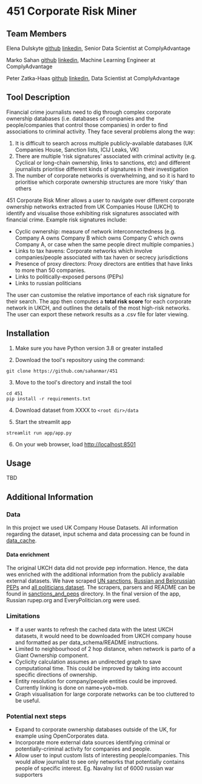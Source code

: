 # 451 Corporate Risk Miner

## Team Members
Elena Dulskyte [github](https://github.com/ElenaDulskyte) [linkedin](https://www.linkedin.com/in/elena-dulskyte-50b83aa2/), Senior Data Scientist at ComplyAdvantage

Marko Sahan [github](http://github.com/sahanmar) [linkedin](https://www.linkedin.com/in/msahan/), Machine Learning Engineer at ComplyAdvantage

Peter Zatka-Haas [github](http://github.com/peterzh) [linkedin](https://www.linkedin.com/in/peterzatkahaas), Data Scientist at ComplyAdvantage

## Tool Description

Financial crime journalists need to dig through complex corporate ownership databases (i.e. databases of companies and the people/companies that control those companies) in order to find associations to criminal activity. They face several problems along the way:
1. It is difficult to search across multiple publicly-available databases (UK Companies House, Sanction lists, ICIJ Leaks, VK)
2. There are multiple ‘risk signatures’ associated with criminal activity (e.g. Cyclical or long-chain ownership, links to sanctions, etc) and different journalists prioritise different kinds of signatures in their investigation
3. The number of corporate networks is overwhelming, and so it is hard to prioritise which corporate ownership structures are more ‘risky’ than others

451 Corporate Risk Miner allows a user to navigate over different corporate ownership networks extracted from UK Companies House (UKCH) to identify and visualise those exhibiting risk signatures associated with financial crime. Example risk signatures include:
* Cyclic ownership: measure of network interconnectedness (e.g. Company A owns Company B which owns Company C which owns Company A, or case when the same people direct multiple companies.)
* Links to tax havens: Corporate networks which involve companies/people associated with tax haven or secrecy jurisdictions
* Presence of proxy directors: Proxy directors are entities that have links to more than 50 companies.
* Links to politically-exposed persons (PEPs)
* Links to russian politicians


The user can customise the relative importance of each risk signature for their search. The app then computes a **total risk score** for each corporate network in UKCH, and outlines the details of the most high-risk networks. The user can export these network results as a .csv file for later viewing. 

## Installation

1. Make sure you have Python version 3.8 or greater installed

2. Download the tool's repository using the command:
```
git clone https://github.com/sahanmar/451
```

3. Move to the tool's directory and install the tool
```
cd 451
pip install -r requirements.txt
```

4. Download dataset from XXXX to `<root dir>/data`

5. Start the streamlit app
```
streamlit run app/app.py
```

6. On your web browser, load [http://localhost:8501](http://localhost:8501)

## Usage

TBD

## Additional Information

### Data

In this project we used UK Company House Datasets. All information regarding the dataset, input schema and data processing can be found in [data_cache](https://github.com/sahanmar/451/tree/main/data_cache).

#### Data enrichment
The original UKCH data did not provide pep information. Hence, the data wes enriched with the additional information from the publicly available external datasets. We have scraped [UN sanctions](https://www.un.org/securitycouncil/content/un-sc-consolidated-list), [Russian and Belorussian PEPs](https://rupep.org/en/persons_list/) and [all politicians dataset](https://raw.githubusercontent.com/everypolitician/everypolitician-data/master/countries.json). The scrapers, parsers and README can be found in [sanctions_and_peps](https://github.com/sahanmar/451/tree/main/sanctions_and_peps) directory.
In the final version of the app, Russian rupep.org and EveryPolitician.org were used.

### Limitations
* If a user wants to refresh the cached data with the latest UKCH datasets, it would need to be downloaded from UKCH company house and formatted as per data_schema/README instructions.
* Limited to neighbourhood of 2 hop distance, when network is parto of a Giant Ownership component.
* Cyclicity calculation assumes an undirected graph to save computational time. This could be improved by taking into account specific directions of ownership.
* Entity resolution for company/people entities could be improved. Currently linking is done on name+yob+mob.
* Graph visualisation for large corporate networks can be too cluttered to be useful. 

### Potential next steps
* Expand to corporate ownership databases outside of the UK, for example using OpenCorporates data.
* Incorporate more external data sources identifying criminal or potentially-criminal activity for companies and people.
* Allow user to input custom lists of interesting people/companies. This would allow journalist to see only networks that potentially contains people of specific interest. Eg. Navalny list of 6000 russian war supporters

